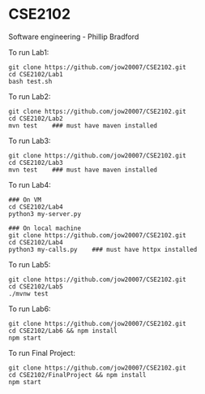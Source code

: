 # CSE2102
Software engineering - Phillip Bradford

To run Lab1:
```
git clone https://github.com/jow20007/CSE2102.git
cd CSE2102/Lab1
bash test.sh
```

To run Lab2:
```
git clone https://github.com/jow20007/CSE2102.git
cd CSE2102/Lab2
mvn test    ### must have maven installed 
```

To run Lab3:
```
git clone https://github.com/jow20007/CSE2102.git
cd CSE2102/Lab3
mvn test    ### must have maven installed 
```

To run Lab4:
```
### On VM
cd CSE2102/Lab4
python3 my-server.py

### On local machine
git clone https://github.com/jow20007/CSE2102.git
cd CSE2102/Lab4
python3 my-calls.py    ### must have httpx installed
```

To run Lab5:
```
git clone https://github.com/jow20007/CSE2102.git
cd CSE2102/Lab5
./mvnw test
```

To run Lab6:
```
git clone https://github.com/jow20007/CSE2102.git
cd CSE2102/Lab6 && npm install
npm start 
```

To run Final Project:
```
git clone https://github.com/jow20007/CSE2102.git
cd CSE2102/FinalProject && npm install
npm start 
```